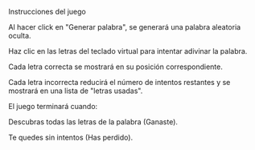 Instrucciones del juego

Al hacer click en "Generar palabra", se generará una palabra aleatoria oculta.

Haz clic en las letras del teclado virtual para intentar adivinar la palabra.

Cada letra correcta se mostrará en su posición correspondiente.

Cada letra incorrecta reducirá el número de intentos restantes y se mostrará en una lista de "letras usadas".

El juego terminará cuando:

Descubras todas las letras de la palabra (Ganaste).

Te quedes sin intentos (Has perdido).
